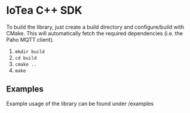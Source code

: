 <!---
  Copyright (c) 2021 Bosch.IO GmbH

  This Source Code Form is subject to the terms of the Mozilla Public
  License, v. 2.0. If a copy of the MPL was not distributed with this
  file, You can obtain one at https://mozilla.org/MPL/2.0/.

  SPDX-License-Identifier: MPL-2.0
-->

# IoTea C++ SDK

To build the library, just create a build directory and configure/build with CMake.
This will automatically fetch the required dependencies (i.e. the Paho MQTT client).

1. `mkdir build`
2. `cd build`
3. `cmake ..`
4. `make`

## Examples

Example usage of the library can be found under /examples
